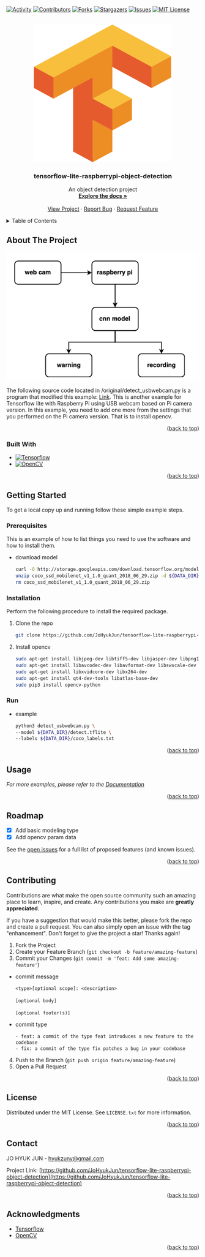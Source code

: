 <a name="readme-top"></a>


[![Activity][activity-shield]][activity-url]
[![Contributors][contributors-shield]][contributors-url]
[![Forks][forks-shield]][forks-url]
[![Stargazers][stars-shield]][stars-url]
[![Issues][issues-shield]][issues-url]
[![MIT License][license-shield]][license-url]



<!-- PROJECT LOGO -->
<br />
<div align="center">
  <a href="https://github.com/JoHyukJun/tensorflow-lite-raspberrypi-object-detection">
    <img src="images/logo.png" alt="Logo" width="360" height="360">
  </a>

  <h3 align="center">tensorflow-lite-raspberrypi-object-detection</h3>

  <p align="center">
    An object detection project
    <br />
    <a href="https://github.com/JoHyukJun/tensorflow-lite-raspberrypi-object-detection"><strong>Explore the docs »</strong></a>
    <br />
    <br />
    <a href="https://unluckystrike.com/projects/raspberry-pi-lab">View Project</a>
    ·
    <a href="https://github.com/JoHyukJun/tensorflow-lite-raspberrypi-object-detection/issues">Report Bug</a>
    ·
    <a href="https://github.com/JoHyukJun/tensorflow-lite-raspberrypi-object-detection/issues">Request Feature</a>
  </p>
</div>



<!-- TABLE OF CONTENTS -->
<details>
  <summary>Table of Contents</summary>
  <ol>
    <li>
      <a href="#about-the-project">About The Project</a>
      <ul>
        <li><a href="#built-with">Built With</a></li>
      </ul>
    </li>
    <li>
      <a href="#getting-started">Getting Started</a>
      <ul>
        <li><a href="#prerequisites">Prerequisites</a></li>
        <li><a href="#installation">Installation</a></li>
      </ul>
    </li>
    <li><a href="#usage">Usage</a></li>
    <li><a href="#roadmap">Roadmap</a></li>
    <li><a href="#contributing">Contributing</a></li>
    <li><a href="#license">License</a></li>
    <li><a href="#contact">Contact</a></li>
    <li><a href="#acknowledgments">Acknowledgments</a></li>
  </ol>
</details>



<!-- ABOUT THE PROJECT -->
## About The Project

[![Product Name Screen Shot][product-screenshot]](https://unluckystrike.com/projects/raspberry-pi-lab)

The following source code located in /original/detect_usbwebcam.py is a program that modified this example: [Link](https://github.com/tensorflow/examples/tree/master/lite/examples/object_detection/raspberry_pi). This is another example for Tensorflow lite with Raspberry Pi using USB webcam based on Pi camera version. In this example, you need to add one more from the settings that you performed on the Pi camera version. That is to install opencv.

<p align="right">(<a href="#readme-top">back to top</a>)</p>



### Built With


* [![Tensorflow][Tensorflow]][Tensorflow-url]
* [![OpenCV][OpenCV]][OpenCV-url]

<p align="right">(<a href="#readme-top">back to top</a>)</p>



<!-- GETTING STARTED -->
## Getting Started

To get a local copy up and running follow these simple example steps.

### Prerequisites

This is an example of how to list things you need to use the software and how to install them.
* download model
  ```sh
  curl -O http://storage.googleapis.com/download.tensorflow.org/models/tflite/coco_ssd_mobilenet_v1_1.0_quant_2018_06_29.zip
  unzip coco_ssd_mobilenet_v1_1.0_quant_2018_06_29.zip -d ${DATA_DIR}
  rm coco_ssd_mobilenet_v1_1.0_quant_2018_06_29.zip
  ```

### Installation

Perform the following procedure to install the required package.

1. Clone the repo
   ```sh
   git clone https://github.com/JoHyukJun/tensorflow-lite-raspberrypi-object-detection.git
   ```
2. Install opencv
   ```sh
   sudo apt-get install libjpeg-dev libtiff5-dev libjasper-dev libpng12-dev
   sudo apt-get install libavcodec-dev libavformat-dev libswscale-dev libv4l-dev
   sudo apt-get install libxvidcore-dev libx264-dev
   sudo apt-get install qt4-dev-tools libatlas-base-dev
   sudo pip3 install opencv-python
   ```

### Run
* example
  ```sh
  python3 detect_usbwebcam.py \
  --model ${DATA_DIR}/detect.tflite \
  --labels ${DATA_DIR}/coco_labels.txt
  ```

<p align="right">(<a href="#readme-top">back to top</a>)</p>



<!-- USAGE EXAMPLES -->
## Usage

_For more examples, please refer to the [Documentation](https://unluckystrike.com/projects/raspberry-pi-lab)_

<p align="right">(<a href="#readme-top">back to top</a>)</p>



<!-- ROADMAP -->
## Roadmap

- [x] Add basic modeling type
- [x] Add opencv param data

See the [open issues](https://github.com/JoHyukJun/tensorflow-lite-raspberrypi-object-detection/issues) for a full list of proposed features (and known issues).

<p align="right">(<a href="#readme-top">back to top</a>)</p>



<!-- CONTRIBUTING -->
## Contributing

Contributions are what make the open source community such an amazing place to learn, inspire, and create. Any contributions you make are **greatly appreciated**.

If you have a suggestion that would make this better, please fork the repo and create a pull request. You can also simply open an issue with the tag "enhancement".
Don't forget to give the project a star! Thanks again!

1. Fork the Project
2. Create your Feature Branch (`git checkout -b feature/amazing-feature`)
3. Commit your Changes (`git commit -m 'feat: Add some amazing-feature'`)
* commit message
  ```git
  <type>[optional scope]: <description>
  
  [optional body]

  [optional footer(s)]
  ```
* commit type
  ```git
  - feat: a commit of the type feat introduces a new feature to the codebase
  - fix: a commit of the type fix patches a bug in your codebase
  ```
4. Push to the Branch (`git push origin feature/amazing-feature`)
5. Open a Pull Request

<p align="right">(<a href="#readme-top">back to top</a>)</p>



<!-- LICENSE -->
## License

Distributed under the MIT License. See `LICENSE.txt` for more information.

<p align="right">(<a href="#readme-top">back to top</a>)</p>



<!-- CONTACT -->
## Contact

JO HYUK JUN - hyukzuny@gmail.com

Project Link: [https://github.com/JoHyukJun/tensorflow-lite-raspberrypi-object-detection](https://github.com/JoHyukJun/tensorflow-lite-raspberrypi-object-detection)

<p align="right">(<a href="#readme-top">back to top</a>)</p>



<!-- ACKNOWLEDGMENTS -->
## Acknowledgments

* [Tensorflow](https://www.tensorflow.org/)
* [OpenCV](https://opencv.org)

<p align="right">(<a href="#readme-top">back to top</a>)</p>



<!-- MARKDOWN LINKS & IMAGES -->
<!-- https://www.markdownguide.org/basic-syntax/#reference-style-links -->
[contributors-shield]: https://img.shields.io/github/contributors/JoHyukJun/tensorflow-lite-raspberrypi-object-detection.svg?style=for-the-badge
[contributors-url]: https://github.com/JoHyukJun/tensorflow-lite-raspberrypi-object-detection/graphs/contributors
[activity-shield]: https://img.shields.io/github/commit-activity/m/JoHyukJun/tensorflow-lite-raspberrypi-object-detection.svg?style=for-the-badge
[activity-url]: https://github.com/JoHyukJun/tensorflow-lite-raspberrypi-object-detection/pulse
[forks-shield]: https://img.shields.io/github/forks/JoHyukJun/tensorflow-lite-raspberrypi-object-detection.svg?style=for-the-badge
[forks-url]: https://github.com/JoHyukJun/tensorflow-lite-raspberrypi-object-detection/network/members
[stars-shield]: https://img.shields.io/github/stars/JoHyukJun/tensorflow-lite-raspberrypi-object-detection.svg?style=for-the-badge
[stars-url]: https://github.com/JoHyukJun/tensorflow-lite-raspberrypi-object-detection/stargazers
[issues-shield]: https://img.shields.io/github/issues/JoHyukJun/tensorflow-lite-raspberrypi-object-detection.svg?style=for-the-badge
[issues-url]: https://github.com/JoHyukJun/tensorflow-lite-raspberrypi-object-detection/issues
[license-shield]: https://img.shields.io/github/license/JoHyukJun/tensorflow-lite-raspberrypi-object-detection.svg?style=for-the-badge
[license-url]: https://github.com/JoHyukJun/tensorflow-lite-raspberrypi-object-detection/blob/master/LICENSE
[product-screenshot]: images/screenshot.png
[Tensorflow]: https://img.shields.io/badge/tensorflow-000000?style=for-the-badge&logo=tensorflow&logoColor=white
[Tensorflow-url]: https://www.tensorflow.org/
[OpenCV]: https://img.shields.io/badge/opencv-000000?style=for-the-badge&logo=opencv&logoColor=white
[OpenCV-url]: https://opencv.org